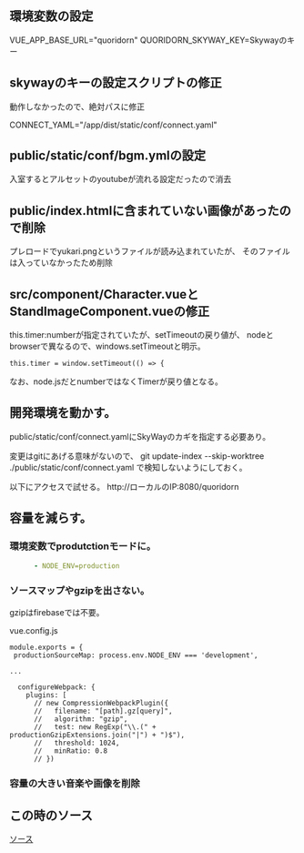 ## 環境変数の設定

VUE_APP_BASE_URL="quoridorn"
QUORIDORN_SKYWAY_KEY=Skywayのキー

## skywayのキーの設定スクリプトの修正
動作しなかったので、絶対パスに修正

CONNECT_YAML="/app/dist/static/conf/connect.yaml"

## public/static/conf/bgm.ymlの設定

入室するとアルセットのyoutubeが流れる設定だったので消去

## public/index.htmlに含まれていない画像があったので削除
プレロードでyukari.pngというファイルが読み込まれていたが、
そのファイルは入っていなかったため削除

## src/component/Character.vueとStandImageComponent.vueの修正
this.timer:numberが指定されていたが、setTimeoutの戻り値が、
nodeとbrowserで異なるので、windows.setTimeoutと明示。

```
this.timer = window.setTimeout(() => {
```

なお、node.jsだとnumberではなくTimerが戻り値となる。

## 開発環境を動かす。


public/static/conf/connect.yamlにSkyWayのカギを指定する必要あり。

変更はgitにあげる意味がないので、
git update-index --skip-worktree ./public/static/conf/connect.yaml
で検知しないようにしておく。

以下にアクセスで試せる。
http://ローカルのIP:8080/quoridorn

## 容量を減らす。

### 環境変数でprodutctionモードに。

```docker-compose.yml
      - NODE_ENV=production
```


### ソースマップやgzipを出さない。

gzipはfirebaseでは不要。

vue.config.js

```
module.exports = {
 productionSourceMap: process.env.NODE_ENV === 'development',

...

  configureWebpack: {
    plugins: [
      // new CompressionWebpackPlugin({
      //   filename: "[path].gz[query]",
      //   algorithm: "gzip",
      //   test: new RegExp("\\.(" + productionGzipExtensions.join("|") + ")$"),
      //   threshold: 1024,
      //   minRatio: 0.8
      // })

```

### 容量の大きい音楽や画像を削除



## この時のソース

[ソース](https://github.com/hibohiboo/quoridorn-vue-cli-3/tree/9f51b432ae187be3c0a9e2b93f190e0945497c06)  

